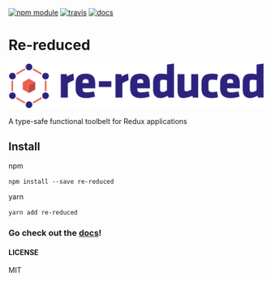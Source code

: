 [![npm module](https://badge.fury.io/js/re-reduced.svg)](https://www.npmjs.org/package/re-reduced)
[![travis](https://travis-ci.org/alanrsoares/re-reduced.svg?branch=master)](https://travis-ci.org/alanrsoares/re-reduced)
[![docs](https://img.shields.io/badge/docs-powered%20by%20Docz-blue.svg)](https://re-reduced.netlify.com/)

# Re-reduced

![re-reduced](/docs/assets/logo-positive.png)

A type-safe functional toolbelt for Redux applications

## Install

npm

```
npm install --save re-reduced
```

yarn

```
yarn add re-reduced
```

### Go check out the [docs](https://re-reduced.netlify.com/)!

#### LICENSE

MIT
